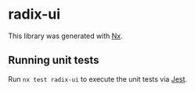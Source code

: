# radix-ui

This library was generated with [Nx](https://nx.dev).

## Running unit tests

Run `nx test radix-ui` to execute the unit tests via [Jest](https://jestjs.io).
